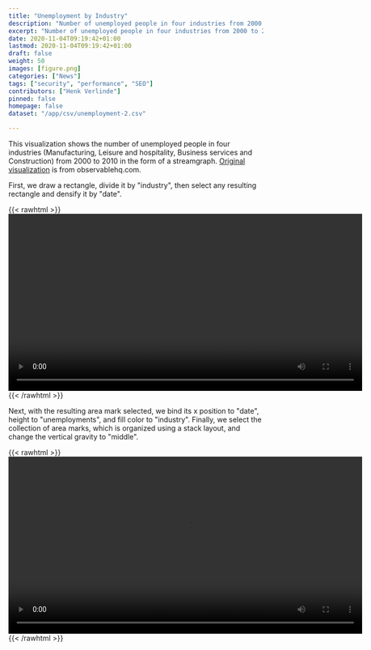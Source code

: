 ```yaml
---
title: "Unemployment by Industry"
description: "Number of unemployed people in four industries from 2000 to 2010."
excerpt: "Number of unemployed people in four industries from 2000 to 2010."
date: 2020-11-04T09:19:42+01:00
lastmod: 2020-11-04T09:19:42+01:00
draft: false
weight: 50
images: [figure.png]
categories: ["News"]
tags: ["security", "performance", "SEO"]
contributors: ["Henk Verlinde"]
pinned: false
homepage: false
dataset: "/app/csv/unemployment-2.csv"

---
```

This visualization shows the number of unemployed people in four industries (Manufacturing, Leisure and hospitality, Business services and Construction) from 2000 to 2010 in the form of a streamgraph. [Original visualization](https://observablehq.com/@d3/streamgraph) is from observablehq.com.

First, we draw a rectangle, divide it by "industry", then select any resulting rectangle and densify it by "date". 

{{< rawhtml >}} 
<video width=700px class="tutorial-video" controls>
    <source src="/videos/gallery/streamgraph-1.mov" type="video/mp4">
    Your browser does not support the video tag.  
</video>
{{< /rawhtml >}}

Next, with the resulting area mark selected, we bind its x position to "date", height to "unemployments", and fill color to "industry". Finally, we select the collection of area marks, which is organized using a stack layout, and change the vertical gravity to "middle".  

{{< rawhtml >}} 
<video width=700px class="tutorial-video" controls>
    <source src="/videos/gallery/streamgraph-2.mov" type="video/mp4">
    Your browser does not support the video tag.  
</video>
{{< /rawhtml >}}

